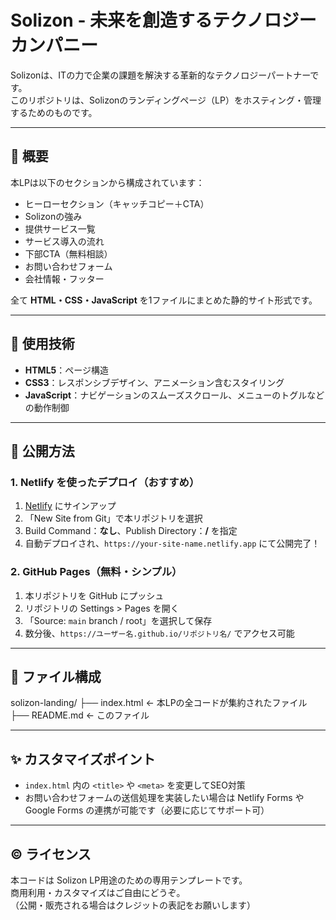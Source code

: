 # Solizon - 未来を創造するテクノロジーカンパニー

Solizonは、ITの力で企業の課題を解決する革新的なテクノロジーパートナーです。  
このリポジトリは、Solizonのランディングページ（LP）をホスティング・管理するためのものです。

---

## 📌 概要

本LPは以下のセクションから構成されています：

- ヒーローセクション（キャッチコピー＋CTA）
- Solizonの強み
- 提供サービス一覧
- サービス導入の流れ
- 下部CTA（無料相談）
- お問い合わせフォーム
- 会社情報・フッター

全て **HTML・CSS・JavaScript** を1ファイルにまとめた静的サイト形式です。

---

## 🔧 使用技術

- **HTML5**：ページ構造
- **CSS3**：レスポンシブデザイン、アニメーション含むスタイリング
- **JavaScript**：ナビゲーションのスムーズスクロール、メニューのトグルなどの動作制御

---

## 🚀 公開方法

### 1. Netlify を使ったデプロイ（おすすめ）

1. [Netlify](https://www.netlify.com/) にサインアップ
2. 「New Site from Git」で本リポジトリを選択
3. Build Command：**なし**、Publish Directory：**/** を指定
4. 自動デプロイされ、`https://your-site-name.netlify.app` にて公開完了！

### 2. GitHub Pages（無料・シンプル）

1. 本リポジトリを GitHub にプッシュ
2. リポジトリの Settings > Pages を開く
3. 「Source: `main` branch / root」を選択して保存
4. 数分後、`https://ユーザー名.github.io/リポジトリ名/` でアクセス可能

---

## 📝 ファイル構成

solizon-landing/
├── index.html        ← 本LPの全コードが集約されたファイル
├── README.md         ← このファイル

---

## ✨ カスタマイズポイント

- `index.html` 内の `<title>` や `<meta>` を変更してSEO対策
- お問い合わせフォームの送信処理を実装したい場合は Netlify Forms や Google Forms の連携が可能です（必要に応じてサポート可）

---

## ©️ ライセンス

本コードは Solizon LP用途のための専用テンプレートです。  
商用利用・カスタマイズはご自由にどうぞ。  
（公開・販売される場合はクレジットの表記をお願いします）
